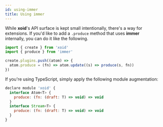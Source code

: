 ```yaml
---
id: using-immer
title: Using immer
---
```


While **xoid**'s API surface is kept small intentionally, there's a way for extensions. 
If you'd like to add a `.produce` method that uses **immer** internally, you can do it like the following.

```js
import { create } from 'xoid'
import { produce } from 'immer'

create.plugins.push((atom) => {
  atom.produce = (fn) => atom.update((s) => produce(s, fn))
})
```

If you're using TypeScript, simply apply the following module augmentation:

```js
declare module 'xoid' {
  interface Atom<T> {
    produce: (fn: (draft: T) => void) => void
  }
  interface Stream<T> {
    produce: (fn: (draft: T) => void) => void
  }
}
```
